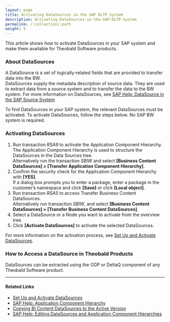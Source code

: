 ```yaml
---
layout: page
title: Activating DataSources in the SAP OLTP System
description: Activating-DataSources-in-the-SAP-OLTP-System 
permalink: /:collection/:path
weight: 5
---
```


This article shows how to activate DataSources in your SAP system and make them available for Theobald Software products.

### About DataSources

A DataSource is a set of logically-related fields that are provided to transfer data into the BW.<br>
DataSources supply the metadata description of source data. 
They are used to extract data from a source system and to transfer the data to the BW system. 
For more information on DataSources, see [SAP Help: DataSource in the SAP Source System](https://help.sap.com/saphelp_nw73/helpdata/en/4a/0c98f779291b43e10000000a42189c/frameset.htm)

To find DataSources in your SAP system, the relevant DataSources must be activated.
To activate DataSources, follow the steps below. No SAP BW system is required.

### Activating DataSources

1. Run transaction *RSA9* to activate the Application Component Hierarchy.<br>
The Application Component Hierarchy is used to structure the DataSources in the Data Sources tree.<br>
Alternatively run the transaction *SBIW* and select **[Business Content DataSources] > [Transfer Application Component Hierarchy]**. 
2. Confirm the security check for the Application Component Hierarchy with **[YES]**. <br>
If a dialog box prompts you to enter a package, enter a package in the customer’s namespace and click **[Save]** or click **[Local object]**.
3. Run transaction *RSA5* to access Transfer Business Content DataSources.<br> 
Alternatively run transaction *SBIW*, and select **[Business Content DataSources] > [Transfer Business Content DataSources]**.
4. Select a DataSource or a Node you want to activate from the overview tree.
5. Click **[Activate DataSources]** to activate the selected DataSources.

For more information on the activation process, see [Set Up and Activate DataSources](https://help.sap.com/viewer/7a60944343e543a1ab99e9b2904dab09/CLOUD/en-US/e5d447257a95416190d29638a64a5dfa.html).

### How to Access a DataSource in Theobald Products

DataSources can be extracted using the ODP or DeltaQ component of any Theobald Software product.

*****
#### Related Links
- [Set Up and Activate DataSources](https://help.sap.com/viewer/7a60944343e543a1ab99e9b2904dab09/CLOUD/en-US/e5d447257a95416190d29638a64a5dfa.html)
- [SAP Help: Application Component Hierarchy](https://help.sap.com/viewer/107a6e8a38b74ede94c833ca3b7b6f51/2.0.9/en-US/bd594782b57c4c0db445752e31519e31.html)
- [Copying BI Content DataSources to the Active Version](https://help.sap.com/doc/saphelp_nw73ehp1/7.31.19/en-US/4a/0c98f779291b43e10000000a42189c/content.htm)
- [SAP Help: Editing DataSources and Application Component Hierarchies](https://help.sap.com/doc/saphelp_nw73ehp1/7.31.19/en-US/49/ae67401d4988448036b180dc9ec1e6/frameset.htm)